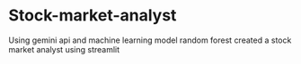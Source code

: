 # Stock-market-analyst
Using gemini api and machine learning model random forest created a stock market analyst using streamlit
